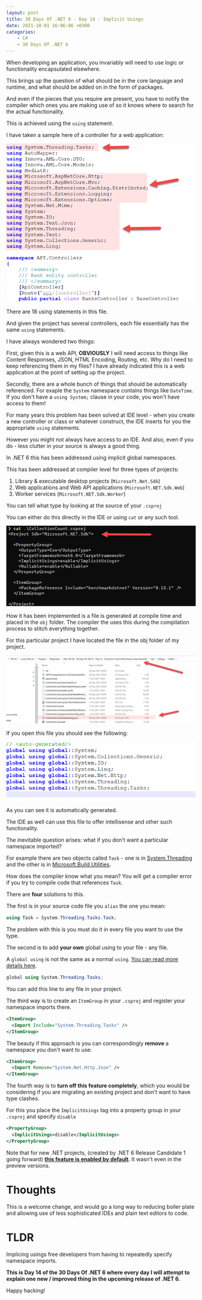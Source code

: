 ```yaml
---
layout: post
title: 30 Days Of .NET 6 - Day 14 - Implicit Usings
date: 2021-10-01 16:06:06 +0300
categories:
    - C#
    - 30 Days Of .NET 6
---
```

When developing an application, you invariably will need to use logic or functionality encapsulated elsewhere.

This brings up the question of what should be in the core language and runtime, and what should be added on in the form of packages.

And even if the pieces that you require are present, you have to notify the compiler which ones you are making use of so it knows where to search for the actual functionality.

This is achieved using the `using` statement.

I have taken a sample here of a controller for a web application:

![](../images/2021/10/Usings.png)

There are 18 using statements in this file.

And given the project has several controllers, each file essentially has the same `using` statements.

I have always wondered two things:

First, given this is a web API, **OBVIOUSLY** I will need access to things like Content Responses, JSON, HTML Encoding, Routing, etc. Why do I need to keep referencing them in my files? I have already indicated this is a web application at the point of setting up the project.

Secondly, there are a whole bunch of things that should be automatically referenced. For exaple the `System` namespace contains things like `DateTime`. If you don't have a `using System;` clause in your code, you won't have access to them!

For many years this problem has been solved at IDE level - when you create a new controller or class or whatever construct, the IDE inserts for you the appropriate `using` statements.

However you might not always have access to an IDE. And also, even if you do - less clutter in your source is always a good thing.

In .NET 6 this has been addressed using implicit global namespaces. 

This has been addressed at compiler level for three types of projects:

1. Library & executable desktop projects (`Microsoft.Net.Sdk`)
2. Web applications and Web API applications (`Microsoft.NET.Sdk.Web`)
3. Worker services (`Microsoft.NET.Sdk.Worker`)

You can tell what type by looking at the source of your `.csproj`

You can either do this directly in the IDE or using `cat` or any such tool.

![](../images/2021/10/ProjectType.png)

How it has been implemented is a file is generated at compile time and placed in the `obj` folder. The compiler the uses this during the compilation process to stitch everything together.

For this particular project I have located the file in the obj folder of my project.

![](../images/2021/10/GlobalUsingsLocation.png)

If you open this file you should see the following:

![](../images/2021/10/GlobaUsingsFile.png)

As you can see it is automatically generated.

The IDE as well can use this file to offer intellisense and other such functionality.

The inevitable question arises: what if you don't want a particular namespace imported?

For example there are two objects called `Task` - one is in [System.Threading ](https://docs.microsoft.com/en-us/dotnet/api/system.threading.tasks.task) and the other is in [Microsoft.Build.Utilities](https://docs.microsoft.com/en-us/dotnet/api/microsoft.build.utilities.task?view=msbuild-16-netcore).

How does the compiler know what you mean? You will get a compiler error if you try to compile code that references `Task`.

There are **four** solutions to this.

The first is in your source code file you `alias` the one you mean:

```csharp
using Task = System.Threading.Tasks.Task;
```

The problem with this is you must do it in every file you want to use the type.

The second is to add **your own** global using to your file - any file.

A `global using` is not the same as a normal `using`. [You can read more details here](https://docs.microsoft.com/en-us/dotnet/csharp/language-reference/keywords/using-directive).

```csharp
global using System.Threading.Tasks;
```

You can add this line to any file in your project.

The third way is to create an `ItemGroup` in your `.csproj` and register your namespace imports there.

```xml
<ItemGroup>
  <Import Include="System.Threading.Tasks" />
</ItemGroup>
```

The beauty if this approach is you can correspondingly **remove** a namespace you don't want to use:

```xml
<ItemGroup>
  <Import Remove="System.Net.Http.Json" />
</ItemGroup>
```

The fourth way is to **turn off this feature completely**, which you would be considering if you are migrating an existing project and don't want to have type clashes.
  
For this you place the `ImplicitUsings` tag into a property group in your `.csproj` and specify `disable`

```xml
<PropertyGroup>
  <ImplicitUsings>disable</ImplicitUsings>
</PropertyGroup>
```

Note that for new .NET projects, (created by .NET 6 Release Candidate 1 going forward) [**this feature is enabled by default**](https://docs.microsoft.com/en-us/dotnet/core/compatibility/sdk/6.0/implicit-namespaces). It wasn't even in the preview versions.

# Thoughts

This is a welcome change, and would go a long way to reducing boiler plate and allowing use of less sophisticated IDEs and plain text editors to code.

# TLDR

Implicing usings free developers from having to repeatedly specify namespace imports.

**This is Day 14 of the 30 Days Of .NET 6 where every day I will attempt to explain one new / improved thing in the upcoming release of .NET 6.**

Happy hacking!
